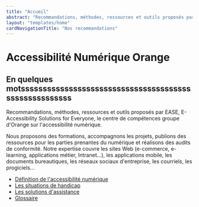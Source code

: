 ```yaml
---
title: "Accueil"
abstract: "Recommandations, méthodes, ressources et outils proposés par le centre de compétences groupe d'Orange sur l'accessibilité numérique"
layout: "templates/home"
cardNavigationTitle: "Nos recommandations"
---
```


# Accessibilité Numérique Orange

## En quelques motssssssssssssssssssssssssssssssssssssssssssssssssssssss

Recommandations, méthodes, ressources et outils proposés par <span lang="en">EASE</span>, <span lang="en">E-Accessibility Solutions for Everyone</span>, le centre de compétences groupe d'Orange sur l'accessibilité numérique.

Nous proposons des formations, accompagnons les projets, publions des ressources pour les parties prenantes du numérique et réalisons des audits de conformité.
Notre expertise couvre les sites Web (e-commerce, e-learning, applications métier, Intranet...), les applications mobile, les documents bureautiques, les réseaux sociaux d'entreprise, les courriels, les progiciels...

<ul class="list-inline">
  <li class="list-inline-item pb-2">
    <a href="definition-accessibilite-numerique" class="btn btn-secondary btn-sm">Définition de l'accessibilité numérique</a>
  </li>
  <li class="list-inline-item pb-2">
    <a href="les-situations-de-handicap" class="btn btn-secondary btn-sm">Les situations de handicap</a>
  </li>
  <li class="list-inline-item pb-2">
    <a href="solutions-assistance" class="btn btn-secondary btn-sm">Les solutions d'assistance</a>
  </li>
  <li class="list-inline-item pb-2">
    <a href="glossaire" class="btn btn-secondary btn-sm">Glossaire</a>
  </li>
</ul>
